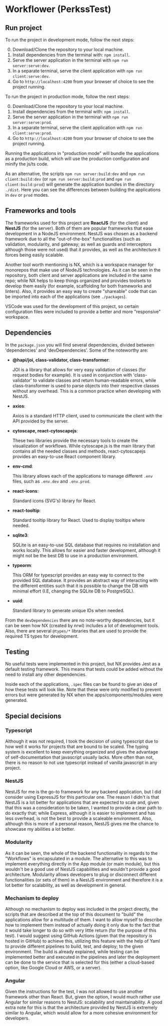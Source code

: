# Workflower (PerkssTest)

## Run project

To run the project in development mode, follow the next steps:

0. Download/Clone the repository to your local machine.
1. Install dependencies from the terminal with: `npm install`.
2. Serve the server application in the terminal with `npm run server:serve:dev`.
3. In a separate terminal, serve the client application with `npm run client:serve:dev`.
4. Go to `http://localhost:4200` from your browser of choice to see the project running.

To run the project in production mode, follow the next steps:

0. Download/Clone the repository to your local machine.
1. Install dependencies from the terminal with: `npm install`.
2. Serve the server application in the terminal with `npm run server:serve:prod`.
3. In a separate terminal, serve the client application with `npm run client:serve:prod`.
4. Go to `http://localhost:4200` from your browser of choice to see the project running.

Running the applications in "production mode" will bundle the applications as a production build, which will use the production configuration and minify the js/ts code.

As an alternative, the scripts `npm run server:build:dev` and `npm run client:build:dev` (or `npm run server:build:prod` and `npm run client:build:prod`) will generate the application bundles in the directory `./dist`. Here you can see the differences between building the applications in `dev` or `prod` modes.

## Frameworks and tools

The frameworks used for this project are **ReactJS** (for the client) and **NestJS** (for the server). Both of them are popular frameworks that ease development in a NodeJS environment.
NestJS was chosen as a backend framework due to all the "out-of-the-box" functionalities (such as validation, modularity, and gateway; as well as guards and interceptors although those were not used) that it provides, as well as the architecture it forces being easily scalable.

Another tool worth mentioning is NX, which is a workspace manager for monorepos that make use of NodeJS technologies. As it can be seen in the repository, both client and server applications are included in the same repo; while NX helps to keep things organized and provides toolsets to develop them easily (for example, scaffolding for both frameworks and linters). Also, it provides an easy way to create "shareable" code that can be imported into each of the applications (see `./packages`).

VSCode was used for the development of this project, so certain configuration files were included to provide a better and more "responsive" workspace.

## Dependencies

In the `package.json` you will find several dependencies, divided between 'dependencies' and 'devDependencies'. Some of the noteworthy are:

- **@hapi/joi, class-validator, class-transformer**:

  JOI is a library that allows for very easy validation of classes (for request bodies for example). It is used in conjunction with 'class-validator' to validate classes and return human-readable errors, while class-transformer is used to parse objects into their respective classes without any overhead. This is a common practice when developing with NestJS.

- **axios**:

  Axios is a standard HTTP client, used to communicate the client with the API provided by the server.

- **cytoscape, react-cytoscapejs**:

  These two libraries provide the necessary tools to create the visualization of workflows. While cytoscape.js is the main library that contains all the needed classes and methods, react-cytoscapejs provides an easy-to-use React component library.

- **env-cmd**:

  This library allows each of the applications to manage different `.env` files, such as `.env.dev` and `.env.prod`.

- **react-icons**:

  Standard icons (SVG's) library for React.

- **react-tooltip**:

  Standard tooltip library for React. Used to display tooltips where needed.

- **sqlite3**:

  SQLite is an easy-to-use SQL database that requires no installation and works locally. This allows for easier and faster development, although it might not be the best DB to use in a production environment.

- **typeorm**:

  This ORM for typescript provides an easy way to connect to the provided SQL database. It provides an abstract way of interacting with the different entities such that it is possible to change the DB with minimal effort (I.E, changing the SQLite DB to PostgreSQL).

- **uuid**:

  Standard library to generate unique IDs when needed.

From the `devDependencies` there are no note-worthy dependencies, but it can be seen how NX (created by nrwl) includes a lot of development tools. Also, there are several `@types/*` libraries that are used to provide the required TS types for development.

## Testing

No useful tests were implemented in this project, but NX provides Jest as a default testing framework. This means that tests could be added without the need to install any other dependencies.

Inside each of the applications, `.spec` files can be found to give an idea of how these tests will look like. Note that these were only modified to prevent errors but were generated by NX when the apps/components/modules were generated.

## Special decisions

### Typescript

Although it was not required, I took the decision of using typescript due to how well it works for projects that are bound to be scaled. The typing system is excellent to keep everything organized and gives the advantage of self-documentation that javascript usually lacks. More often than not, there is no reason to not use typescript instead of vanilla javascript in any project.

### NestJS

NestJS for me is the go-to framework for any backend application, but I did consider using ExpressJS for this particular one. The reason I didn't is that NestJS is a lot better for applications that are expected to scale and, given that this was a consideration to be taken, I wanted to provide a clear path to do exactly that; while Express, although it is easier to implement and has less overhead, is not the best to provide a scaleable environment. Also, although this is more of a personal reason, NestJS gives me the chance to showcase my abilities a lot better.

### Modularity

As it can be seen, the whole of the backend functionality in regards to the "Workflows" is encapsulated in a module. The alternative to this was to implement everything directly in the App module (or main module), but this wouldn't be a good use of NestJS capabilities and wouldn't provide a good architecture. Modularity allows developers to plug or disconnect different functionalities (or sets of them) in a NestJS environment and therefore it is a lot better for scalability, as well as development in general.

### Mechanism to deploy

Although no mechanism to deploy was included in the project directly, the scripts that are described at the top of this document to "build" the applications allow for a multitude of them.
I want to allow myself to describe how to implement them instead of actually doing it only due to the fact that it would take longer to do so with very little return (for the purpose of this test).
I would suggest using GitHub Actions (given that the repository is hosted in GitHub) to achieve this, utilizing this feature with the help of Yaml to provide different pipelines to build, test, and deploy; to the given environment. The build is already explained, while testing can be implemented better and executed in the pipelines and later the deployment can be done to the service that is selected for this (either a cloud-based option, like Google Cloud or AWS, or a server).

### Angular

Given the instructions for the test, I was not allowed to use another framework other than React. But, given the option, I would much rather use Angular for similar reasons to NestJS: scalability and maintainability. A good extra note for this is that the architecture provided by NestJS is extremely similar to Angular, which would allow for a more cohesive environment for developers.
